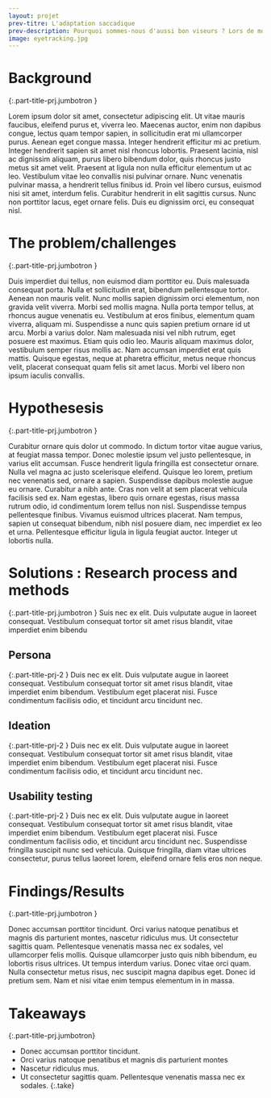 ```yaml
---
layout: projet
prev-titre: L'adaptation saccadique
prev-description: Pourquoi sommes-nous d'aussi bon viseurs ? Lors de mon mémoire de fin d'études, j'ai étudé un des systèmes qui permettent à notre vision d'être précise tout au long de la vie.
image: eyetracking.jpg
---
```

# Background
{:.part-title-prj.jumbotron }

Lorem ipsum dolor sit amet, consectetur adipiscing elit. Ut vitae mauris faucibus, eleifend purus et, viverra leo. Maecenas auctor, enim non dapibus congue, lectus quam tempor sapien, in sollicitudin erat mi ullamcorper purus. Aenean eget congue massa. Integer hendrerit efficitur mi ac pretium. Integer hendrerit sapien sit amet nisl rhoncus lobortis. Praesent lacinia, nisl ac dignissim aliquam, purus libero bibendum dolor, quis rhoncus justo metus sit amet velit. Praesent at ligula non nulla efficitur elementum ut ac leo. Vestibulum vitae leo convallis nisi pulvinar ornare. Nunc venenatis pulvinar massa, a hendrerit tellus finibus id. Proin vel libero cursus, euismod nisi sit amet, interdum felis. Curabitur hendrerit in elit sagittis cursus. Nunc non porttitor lacus, eget ornare felis. Duis eu dignissim orci, eu consequat nisl.


# The problem/challenges
{:.part-title-prj.jumbotron }

Duis imperdiet dui tellus, non euismod diam porttitor eu. Duis malesuada consequat porta. Nulla et sollicitudin erat, bibendum pellentesque tortor. Aenean non mauris velit. Nunc mollis sapien dignissim orci elementum, non gravida velit viverra. Morbi sed mollis magna. Nulla porta tempor tellus, at rhoncus augue venenatis eu. Vestibulum at eros finibus, elementum quam viverra, aliquam mi. Suspendisse a nunc quis sapien pretium ornare id ut arcu. Morbi a varius dolor. Nam malesuada nisi vel nibh rutrum, eget posuere est maximus. Etiam quis odio leo. Mauris aliquam maximus dolor, vestibulum semper risus mollis ac. Nam accumsan imperdiet erat quis mattis. Quisque egestas, neque at pharetra efficitur, metus neque rhoncus velit, placerat consequat quam felis sit amet lacus. Morbi vel libero non ipsum iaculis convallis.


# Hypothesesis
{:.part-title-prj.jumbotron }

Curabitur ornare quis dolor ut commodo. In dictum tortor vitae augue varius, at feugiat massa tempor. Donec molestie ipsum vel justo pellentesque, in varius elit accumsan. Fusce hendrerit ligula fringilla est consectetur ornare. Nulla vel magna ac justo scelerisque eleifend. Quisque leo lorem, pretium nec venenatis sed, ornare a sapien. Suspendisse dapibus molestie augue eu ornare. Curabitur a nibh ante. Cras non velit at sem placerat vehicula facilisis sed ex. Nam egestas, libero quis ornare egestas, risus massa rutrum odio, id condimentum lorem tellus non nisl. Suspendisse tempus pellentesque finibus. Vivamus euismod ultrices placerat. Nam tempus, sapien ut consequat bibendum, nibh nisl posuere diam, nec imperdiet ex leo et urna. Pellentesque efficitur ligula in ligula feugiat auctor. Integer ut lobortis nulla.


# Solutions : Research process and methods
{:.part-title-prj.jumbotron }
Suis nec ex elit. Duis vulputate augue in laoreet consequat. Vestibulum consequat tortor sit amet risus blandit, vitae imperdiet enim bibendu
## Persona
{:.part-title-prj-2 }
Duis nec ex elit. Duis vulputate augue in laoreet consequat. Vestibulum consequat tortor sit amet risus blandit, vitae imperdiet enim bibendum. Vestibulum eget placerat nisi. Fusce condimentum facilisis odio, et tincidunt arcu tincidunt nec.
## Ideation
{:.part-title-prj-2 }
Duis nec ex elit. Duis vulputate augue in laoreet consequat. Vestibulum consequat tortor sit amet risus blandit, vitae imperdiet enim bibendum. Vestibulum eget placerat nisi. Fusce condimentum facilisis odio, et tincidunt arcu tincidunt nec.
## Usability testing
{:.part-title-prj-2 }
Duis nec ex elit. Duis vulputate augue in laoreet consequat. Vestibulum consequat tortor sit amet risus blandit, vitae imperdiet enim bibendum. Vestibulum eget placerat nisi. Fusce condimentum facilisis odio, et tincidunt arcu tincidunt nec. Suspendisse fringilla suscipit nunc sed vehicula. Quisque fringilla, diam vitae ultrices consectetur, purus tellus laoreet lorem, eleifend ornare felis eros non neque.


# Findings/Results
{:.part-title-prj.jumbotron }

Donec accumsan porttitor tincidunt. Orci varius natoque penatibus et magnis dis parturient montes, nascetur ridiculus mus. Ut consectetur sagittis quam. Pellentesque venenatis massa nec ex sodales, vel ullamcorper felis mollis. Quisque ullamcorper justo quis nibh bibendum, eu lobortis risus ultrices. Ut tempus interdum varius. Donec vitae orci quam. Nulla consectetur metus risus, nec suscipit magna dapibus eget. Donec id pretium sem. Nam et nisi vitae enim tempus elementum in in massa. 


# Takeaways
{:.part-title-prj.jumbotron}

- Donec accumsan porttitor tincidunt. 
- Orci varius natoque penatibus et magnis dis parturient montes
- Nascetur ridiculus mus.
- Ut consectetur sagittis quam. Pellentesque venenatis massa nec ex sodales.
{:.take}